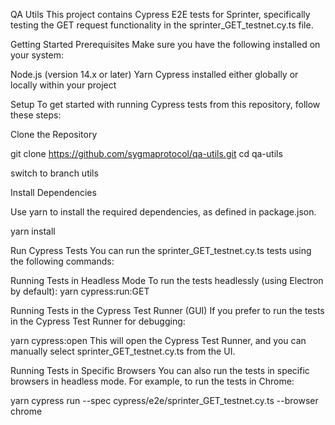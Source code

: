QA Utils
This project contains Cypress E2E tests for Sprinter, specifically testing the GET request functionality in the sprinter_GET_testnet.cy.ts file.

Getting Started
Prerequisites
Make sure you have the following installed on your system:

Node.js (version 14.x or later)
Yarn
Cypress installed either globally or locally within your project

Setup
To get started with running Cypress tests from this repository, follow these steps:

Clone the Repository

git clone https://github.com/sygmaprotocol/qa-utils.git
cd qa-utils 

switch to branch utils

Install Dependencies

Use yarn to install the required dependencies, as defined in package.json.

yarn install

Run Cypress Tests
You can run the sprinter_GET_testnet.cy.ts tests using the following commands:

Running Tests in Headless Mode
To run the tests headlessly (using Electron by default):
yarn cypress:run:GET

Running Tests in the Cypress Test Runner (GUI)
If you prefer to run the tests in the Cypress Test Runner for debugging:

yarn cypress:open
This will open the Cypress Test Runner, and you can manually select sprinter_GET_testnet.cy.ts from the UI.

Running Tests in Specific Browsers
You can also run the tests in specific browsers in headless mode. For example, to run the tests in Chrome:

yarn cypress run --spec cypress/e2e/sprinter_GET_testnet.cy.ts --browser chrome